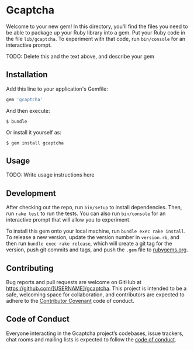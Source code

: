 # Gcaptcha

Welcome to your new gem! In this directory, you'll find the files you need to be able to package up your Ruby library into a gem. Put your Ruby code in the file `lib/gcaptcha`. To experiment with that code, run `bin/console` for an interactive prompt.

TODO: Delete this and the text above, and describe your gem

## Installation

Add this line to your application's Gemfile:

```ruby
gem 'gcaptcha'
```

And then execute:

    $ bundle

Or install it yourself as:

    $ gem install gcaptcha

## Usage

TODO: Write usage instructions here

## Development

After checking out the repo, run `bin/setup` to install dependencies. Then, run `rake test` to run the tests. You can also run `bin/console` for an interactive prompt that will allow you to experiment.

To install this gem onto your local machine, run `bundle exec rake install`. To release a new version, update the version number in `version.rb`, and then run `bundle exec rake release`, which will create a git tag for the version, push git commits and tags, and push the `.gem` file to [rubygems.org](https://rubygems.org).

## Contributing

Bug reports and pull requests are welcome on GitHub at https://github.com/[USERNAME]/gcaptcha. This project is intended to be a safe, welcoming space for collaboration, and contributors are expected to adhere to the [Contributor Covenant](http://contributor-covenant.org) code of conduct.

## Code of Conduct

Everyone interacting in the Gcaptcha project’s codebases, issue trackers, chat rooms and mailing lists is expected to follow the [code of conduct](https://github.com/[USERNAME]/gcaptcha/blob/master/CODE_OF_CONDUCT.md).
